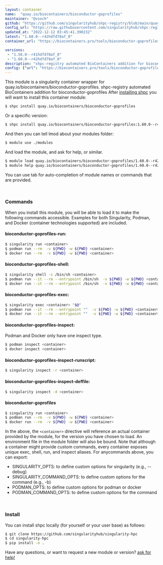 ```yaml
---
layout: container
name:  "quay.io/biocontainers/bioconductor-goprofiles"
maintainer: "@vsoch"
github: "https://github.com/singularityhub/shpc-registry/blob/main/quay.io/biocontainers/bioconductor-goprofiles/container.yaml"
config_url: "https://raw.githubusercontent.com/singularityhub/shpc-registry/main/quay.io/biocontainers/bioconductor-goprofiles/container.yaml"
updated_at: "2022-12-12 03:45:41.390232"
latest: "1.60.0--r42hdfd78af_0"
container_url: "https://biocontainers.pro/tools/bioconductor-goprofiles"

versions:
 - "1.56.0--r41hdfd78af_0"
 - "1.60.0--r42hdfd78af_0"
description: "shpc-registry automated BioContainers addition for bioconductor-goprofiles"
config: {"url": "https://biocontainers.pro/tools/bioconductor-goprofiles", "maintainer": "@vsoch", "description": "shpc-registry automated BioContainers addition for bioconductor-goprofiles", "latest": {"1.60.0--r42hdfd78af_0": "sha256:202bd69642bc71fcf6a9d16dc19046e1295509425bfcb25f256a4549c81b01ca"}, "tags": {"1.56.0--r41hdfd78af_0": "sha256:8032f09a688e87df8872fd76a722b3a6b60f44d6a213163ffb8475cc937b12d4", "1.60.0--r42hdfd78af_0": "sha256:202bd69642bc71fcf6a9d16dc19046e1295509425bfcb25f256a4549c81b01ca"}, "docker": "quay.io/biocontainers/bioconductor-goprofiles"}
---
```


This module is a singularity container wrapper for quay.io/biocontainers/bioconductor-goprofiles.
shpc-registry automated BioContainers addition for bioconductor-goprofiles
After [installing shpc](#install) you will want to install this container module:


```bash
$ shpc install quay.io/biocontainers/bioconductor-goprofiles
```

Or a specific version:

```bash
$ shpc install quay.io/biocontainers/bioconductor-goprofiles:1.60.0--r42hdfd78af_0
```

And then you can tell lmod about your modules folder:

```bash
$ module use ./modules
```

And load the module, and ask for help, or similar.

```bash
$ module load quay.io/biocontainers/bioconductor-goprofiles/1.60.0--r42hdfd78af_0
$ module help quay.io/biocontainers/bioconductor-goprofiles/1.60.0--r42hdfd78af_0
```

You can use tab for auto-completion of module names or commands that are provided.

<br>

### Commands

When you install this module, you will be able to load it to make the following commands accessible.
Examples for both Singularity, Podman, and Docker (container technologies supported) are included.

#### bioconductor-goprofiles-run:

```bash
$ singularity run <container>
$ podman run --rm  -v ${PWD} -w ${PWD} <container>
$ docker run --rm  -v ${PWD} -w ${PWD} <container>
```

#### bioconductor-goprofiles-shell:

```bash
$ singularity shell -s /bin/sh <container>
$ podman run --it --rm --entrypoint /bin/sh  -v ${PWD} -w ${PWD} <container>
$ docker run --it --rm --entrypoint /bin/sh  -v ${PWD} -w ${PWD} <container>
```

#### bioconductor-goprofiles-exec:

```bash
$ singularity exec <container> "$@"
$ podman run --it --rm --entrypoint ""  -v ${PWD} -w ${PWD} <container> "$@"
$ docker run --it --rm --entrypoint ""  -v ${PWD} -w ${PWD} <container> "$@"
```

#### bioconductor-goprofiles-inspect:

Podman and Docker only have one inspect type.

```bash
$ podman inspect <container>
$ docker inspect <container>
```

#### bioconductor-goprofiles-inspect-runscript:

```bash
$ singularity inspect -r <container>
```

#### bioconductor-goprofiles-inspect-deffile:

```bash
$ singularity inspect -d <container>
```



#### bioconductor-goprofiles

```bash
$ singularity run <container>
$ podman run --rm  -v ${PWD} -w ${PWD} <container>
$ docker run --rm  -v ${PWD} -w ${PWD} <container>
```


In the above, the `<container>` directive will reference an actual container provided
by the module, for the version you have chosen to load. An environment file in the
module folder will also be bound. Note that although a container
might provide custom commands, every container exposes unique exec, shell, run, and
inspect aliases. For anycommands above, you can export:

 - SINGULARITY_OPTS: to define custom options for singularity (e.g., --debug)
 - SINGULARITY_COMMAND_OPTS: to define custom options for the command (e.g., -b)
 - PODMAN_OPTS: to define custom options for podman or docker
 - PODMAN_COMMAND_OPTS: to define custom options for the command

<br>

### Install

You can install shpc locally (for yourself or your user base) as follows:

```bash
$ git clone https://github.com/singularityhub/singularity-hpc
$ cd singularity-hpc
$ pip install -e .
```

Have any questions, or want to request a new module or version? [ask for help!](https://github.com/singularityhub/singularity-hpc/issues)